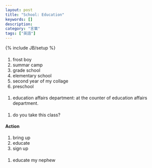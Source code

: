 ```yaml
---
layout: post
title: "School: Education"
keywords: []
description: 
category: "言葉"
tags: ["英語"]
---
```

{% include JB/setup %}


####
1. frost boy
2. summar camp
3. grade school
4. elementary school
5. second year of my collage
6. preschool


####
1. education affairs department: at the counter of education affairs department.


####
1. do you take this class?



#### Action
1. bring up
2. educate
3. sign up

####
1. educate my nephew
